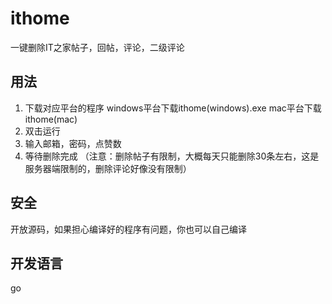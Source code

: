 # ithome
一键删除IT之家帖子，回帖，评论，二级评论

## 用法
1. 下载对应平台的程序
windows平台下载ithome(windows).exe
mac平台下载 ithome(mac)
2. 双击运行
3. 输入邮箱，密码，点赞数
4. 等待删除完成
（注意：删除帖子有限制，大概每天只能删除30条左右，这是服务器端限制的，删除评论好像没有限制）

## 安全
开放源码，如果担心编译好的程序有问题，你也可以自己编译

## 开发语言
go
